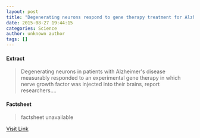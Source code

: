 ```yaml
---
layout: post
title: "Degenerating neurons respond to gene therapy treatment for Alzheimer's disease"
date: 2015-08-27 19:44:15
categories: Science
author: unknown author
tags: []
---
```



#### Extract
>Degenerating neurons in patients with Alzheimer's disease measurably responded to an experimental gene therapy in which nerve growth factor was injected into their brains, report researchers....

#### Factsheet
>factsheet unavailable

[Visit Link](http://www.sciencedaily.com/releases/2015/08/150827154415.htm)



